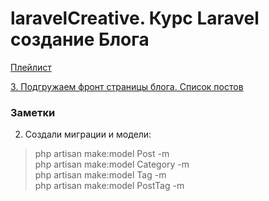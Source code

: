 # laravelCreative. Курс Laravel создание Блога  

[Плейлист](https://www.youtube.com/watch?v=UqlVcp21X7c&list=PLd2_Os8Cj3t8StX6GztbdMIUXmgPuingB)  

[3. Подгружаем фронт страницы блога. Список постов](https://www.youtube.com/watch?v=ShuXAn2FAxw&list=PLd2_Os8Cj3t8StX6GztbdMIUXmgPuingB&index=6)

### Заметки  

2. Создали миграции и модели:  

> php artisan make:model Post -m  
> php artisan make:model Category -m  
> php artisan make:model Tag -m  
> php artisan make:model PostTag -m  

